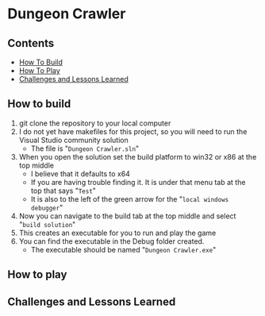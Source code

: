 # Dungeon Crawler
   

## Contents
   - [How To Build](#how-to-build)
   - [How To Play](#how-to-play)
   - [Challenges and Lessons Learned](#challenges-and-lessons-learned)

## How to build
1. git clone the repository to your local computer
2. I do not yet have makefiles for this project, so you will need to run the Visual Studio community solution
   - The file is "`Dungeon Crawler.sln`"
3. When you open the solution set the build platform to win32 or x86 at the top middle
   - I believe that it defaults to x64
   - If you are having trouble finding it. It is under that menu tab at the top that says "`Test`"
   - It is also to the left of the green arrow for the "`local windows debugger`"
4. Now you can navigate to the build tab at the top middle and select "`build solution`"
5. This creates an executable for you to run and play the game
6. You can find the executable in the Debug folder created.
   - The executable should be named "`Dungeon Crawler.exe`"

## How to play


## Challenges and Lessons Learned
